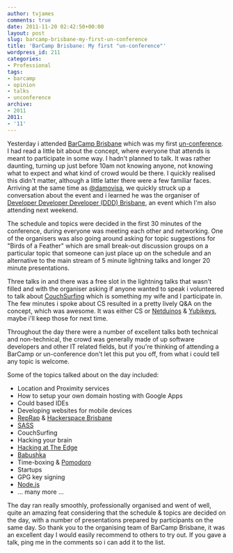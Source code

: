 ```yaml
---
author: tvjames
comments: true
date: 2011-11-20 02:42:50+00:00
layout: post
slug: barcamp-brisbane-my-first-un-conference
title: 'BarCamp Brisbane: My first "un-conference"'
wordpress_id: 211
categories:
- Professional
tags:
- barcamp
- opinion
- talks
- unconference
archive: 
- 2011
2011:
- '11'
---
```


Yesterday i attended [BarCamp Brisbane](http://www.meetup.com/barcampqld/) which was my first [un-conference](http://en.wikipedia.org/wiki/Unconference). I had read a little bit about the concept, where everyone that attends is meant to participate in some way. I hadn't planned to talk. It was rather daunting, turning up just before 10am not knowing anyone, not knowing what to expect and what kind of crowd would be there. I quickly realised this didn't matter, although a little latter there were a few familiar faces. Arriving at the same time as [@damovisa](http://twitter.com/#!/damovisa), we quickly struck up a conversation about the event and i learned he was the organiser of [Developer Developer Developer (DDD) Brisbane](http://www.dddbrisbane.com/), an event which I'm also attending next weekend.

The schedule and topics were decided in the first 30 minutes of the conference, during everyone was meeting each other and networking. One of the organisers was also going around asking for topic suggestions for "Birds of a Feather" which are small break-out discussion groups on a particular topic that someone can just place up on the schedule and an alternative to the main stream of 5 minute lightning talks and longer 20 minute presentations.

Three talks in and there was a free slot in the lightning talks that wasn't filled and with the organiser asking if anyone wanted to speak i volunteered to talk about [CouchSurfing](http://www.couchsurfing.org/) which is something my wife and I participate in. The few minutes i spoke about CS resulted in a pretty lively Q&A on the concept, which was awesome. It was either CS or [Netduinos](http://netduino.com/) & [Yubikeys](http://yubico.com/yubikey), maybe i'll keep those for next time.

Throughout the day there were a number of excellent talks both technical and non-technical, the crowd was generally made of up software developers and other IT related fields, but if you're thinking of attending a BarCamp or un-conference don't let this put you off, from what i could tell any topic is welcome.

Some of the topics talked about on the day included:

  * Location and Proximity services
  * How to setup your own domain hosting with Google Apps
  * Could based IDEs
  * Developing websites for mobile devices
  * [RepRap](http://reprap.org/wiki/Main_Page) & [Hackerspace Brisbane](http://www.hsbne.org/)
  * [SASS](http://sass-lang.com/)
  * CouchSurfing
  * Hacking your brain
  * [Hacking at The Edge](http://edgeqld.org.au/groups/hack-the-evening/)
  * [Babushka](https://github.com/benhoskings/babushka)
  * Time-boxing & [Pomodoro](http://www.pomodorotechnique.com/)
  * Startups
  * GPG key signing
  * [Node.js](http://nodejs.org/)
  * ... many more ...

The day ran really smoothly, professionally organised and went of well, quite an amazing feat considering that the schedule & topics are decided on the day, with a number of presentations prepared by participants on the same day. So thank you to the organising team of BarCamp Brisbane, it was an excellent day I would easily recommend to others to try out. If you gave a talk, ping me in the comments so i can add it to the list.


